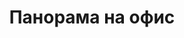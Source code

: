 ---
layout: /panorama.ect
project: '/web/projects/public/on-the-roof-of-the-world'
image: 'http://hub.acherno.com/svn/na-pokriva-na-sveta/Site/Panorami/biser_magazin_final_panorama360_01.bmp'
title: 'Панорама на офис'
sitemap: false
---